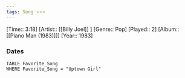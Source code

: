 ```yaml
---
tags: Song ⭐⭐⭐ 
---
```

[Time:: 3:18]
[Artist:: [[Billy Joel]] ]
[Genre:: Pop]
[Played:: 2]
[Album:: [[Piano Man (1983)]]]
[Year:: 1983]
### Dates
````dataview
TABLE Favorite_Song
WHERE Favorite_Song = "Uptown Girl"
````
